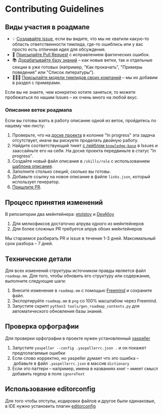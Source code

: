 # Contributing Guidelines

## Виды участия в роадмапе
- 💡 [Создавайте issue](https://github.com/tlbootcamp/tlroadmap/issues/new), если вы видите, что мы не хватили какую-то область ответственности тимлида, где-то ошиблись или у вас просто есть отличная идея для обсуждения.
- 🚫 [Присылайте Pull Request](https://github.com/tlbootcamp/tlroadmap/compare) с исправлением фактических ошибок.
- 📚 [Дорабатывайте базу знаний](https://github.com/tlbootcamp/tlroadmap/issues?q=is%3Aissue+is%3Aopen+label%3Aknowledge-base) – как новые ветки, так и отдельные секции в уже готовых (например, "Как прокачать", "Примеры поведения" или "Список литературы").
- 👨🏻‍💻 [Присылайте модели тимлидов своих компаний](https://github.com/tlbootcamp/tlroadmap/compare) – мы их добавим в раздел с примерами.

Если вы не знаете, чем конкретно хотите заняться, то можете пробежаться по нашим Issues – их очень много на любой вкус.

### Описание веток роадмапа
Если вы готовы взять в работу описание одной из веток, пройдитесь по нашему чек-листу:
1. Проверьте, что на [доске проекта](https://github.com/tlbootcamp/tlroadmap/projects/1) в колонке "In progress" эта задача отсутствует, иначе вы рискуете проделать двойную работу.
2. Найдите соответствующий тикет [с лейблом `knowledge-base`](https://github.com/tlbootcamp/tlroadmap/issues?q=is%3Aissue+is%3Aopen+label%3Aknowledge-base) в Issues и заассайньте его на себя. На доске проекта передвиньте в статус "In progress".
3. Создайте новый файл описания в `/skills/role` с использованием [шаблона описания](https://github.com/tlbootcamp/tlroadmap/blob/master/skills/template.md).
4. Заполните столько секций, сколько вы готовы.
5. Добавьте ссылку на новое описание в файле `links.json`, который использует генератор.
6. [Пришлите PR](https://github.com/tlbootcamp/tlroadmap/compare).

## Процесс принятия изменений
В репозитории два мейнтейнера: [etolstoy](https://github.com/etolstoy) и [DevAlloy](https://github.com/DevAlloy)

1. Для мелкофиксов достаточно апрува одного из мейнтейнеров
2. Для более сложных PR требуется апрув обоих мейнтейнеров

Мы стараемся разбирать PR и issue в течение 1-3 дней. Максимальный срок разбора – 7 дней.

## Технические детали
Для всех изменений структуры источником правды является файл `roadmap.mm`. Для того, чтобы обновить его структуру или содержание, выполните следующие шаги:
1. Внесите изменение в `roadmap.mm` с помощью [Freemind](https://sourceforge.net/projects/freemind/) и сохраните файл.
2. Экспортируйте `roadmap.mm` в `png` со 100% масштабом через Freemind.
3. Запустите скрипт `python3 tools/gen_roadmap_contents.py` для автоматического обновления базы знаний.

## Проверка орфографии

Для проверки орфографии в проекте нужен установленный [yaspeller](https://github.com/hcodes/yaspeller)

1. Запустите `yaspeller --config .yaspellerrc.json .` и он покажет предполагаемые ошибки
2. Если слово корректно, но yaspeller думает что это ошибка – добавьте в файл `.yaspellerrc.json` в массив `dictionary`
3. Если это паттерн – например, имена в названиях книг – имеет смысл добавить regexp в поле `ignoreText`

## Использование editorconfig

Для того чтобы отступы, кодировки файлов и другое были одинаковые, в IDE нужно установить плагин [editorconfig](https://editorconfig.org/)
